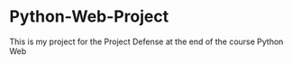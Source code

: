 # Python-Web-Project
This is my project for the Project Defense at the end of the course Python Web
